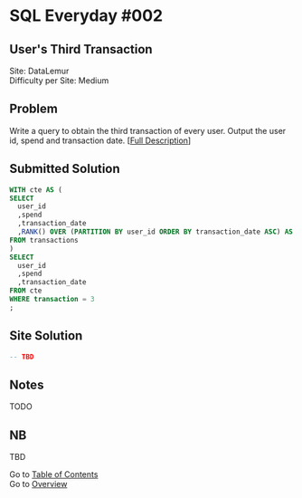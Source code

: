 # SQL Everyday \#002

## User's Third Transaction

Site: DataLemur\
Difficulty per Site: Medium

## Problem

Write a query to obtain the third transaction of every user. Output the user id, spend and transaction date. [[Full Description](https://datalemur.com/questions/sql-third-transaction)]

## Submitted Solution

```sql
WITH cte AS (
SELECT
  user_id
  ,spend
  ,transaction_date
  ,RANK() OVER (PARTITION BY user_id ORDER BY transaction_date ASC) AS transaction
FROM transactions
)
SELECT
  user_id
  ,spend
  ,transaction_date
FROM cte
WHERE transaction = 3
;
```

## Site Solution

```sql
-- TBD
```

## Notes

TODO

## NB

TBD

Go to [Table of Contents](/README.md#contents)\
Go to [Overview](/README.md)

